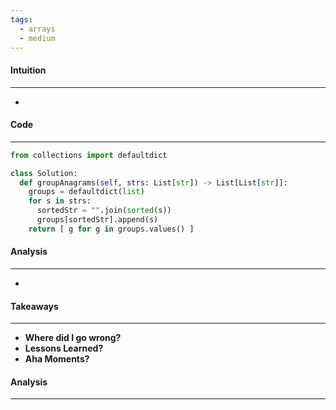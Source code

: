 ```yaml
---
tags:
  - arrays
  - medium
---
```


#### Intuition
---
- 

#### Code
---

```python
from collections import defaultdict

class Solution:
  def groupAnagrams(self, strs: List[str]) -> List[List[str]]:
    groups = defaultdict(list)
    for s in strs:
      sortedStr = "".join(sorted(s))
      groups[sortedStr].append(s)
    return [ g for g in groups.values() ]
```

#### Analysis
---
- 

#### Takeaways
---
- **Where did I go wrong?**
- **Lessons Learned?**
- **Aha Moments?**

#### Analysis
---